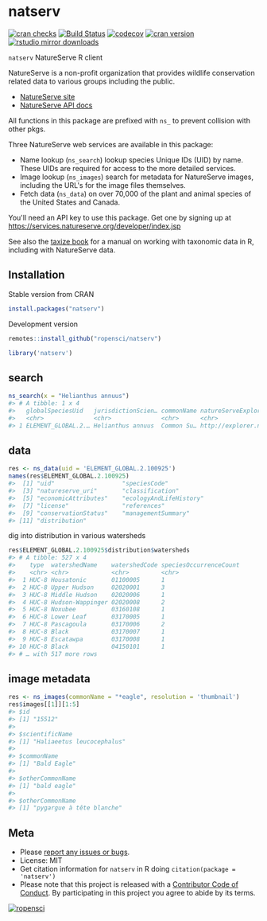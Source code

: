 natserv
=======



[![cran checks](https://cranchecks.info/badges/worst/natserv)](https://cranchecks.info/pkgs/natserv)
[![Build Status](https://travis-ci.org/ropensci/natserv.svg?branch=master)](https://travis-ci.org/ropensci/natserv)
[![codecov](https://codecov.io/gh/ropensci/natserv/branch/master/graph/badge.svg)](https://codecov.io/gh/ropensci/natserv)
[![cran version](http://www.r-pkg.org/badges/version/natserv)](https://cran.r-project.org/package=natserv)
[![rstudio mirror downloads](http://cranlogs.r-pkg.org/badges/natserv)](https://github.com/metacran/cranlogs.app)


`natserv` NatureServe R client

NatureServe is a non-profit organization that provides wildlife conservation related data to various groups including the public.

* [NatureServe site](https://services.natureserve.org)
* [NatureServe API docs](https://services.natureserve.org/BrowseServices/getSpeciesData/getSpeciesListREST.jsp)

All functions in this package are prefixed with `ns_` to prevent
collision with other pkgs.

Three NatureServe web services are available in this package:

* Name lookup (`ns_search`) lookup species Unique IDs (UID) by name. These UIDs are required for access to the more detailed services.
* Image lookup (`ns_images`) search for metadata for NatureServe images, including the URL's for the image files themselves.
* Fetch data (`ns_data`) on over 70,000 of the plant and animal species of the United States and Canada.

You'll need an API key to use this package. Get one by signing up at
<https://services.natureserve.org/developer/index.jsp>

See also the [taxize book](https://ropensci.github.io/taxize-book/) for 
a manual on working with taxonomic data in R, including with NatureServe data.

## Installation

Stable version from CRAN


```r
install.packages("natserv")
```

Development version


```r
remotes::install_github("ropensci/natserv")
```


```r
library('natserv')
```

## search


```r
ns_search(x = "Helianthus annuus")
#> # A tibble: 1 x 4
#>   globalSpeciesUid   jurisdictionScien… commonName natureServeExplorerURI  
#>   <chr>              <chr>              <chr>      <chr>                   
#> 1 ELEMENT_GLOBAL.2.… Helianthus annuus  Common Su… http://explorer.natures…
```

## data


```r
res <- ns_data(uid = 'ELEMENT_GLOBAL.2.100925')
names(res$ELEMENT_GLOBAL.2.100925)
#>  [1] "uid"                   "speciesCode"          
#>  [3] "natureserve_uri"       "classification"       
#>  [5] "economicAttributes"    "ecologyAndLifeHistory"
#>  [7] "license"               "references"           
#>  [9] "conservationStatus"    "managementSummary"    
#> [11] "distribution"
```

dig into distribution in various watersheds


```r
res$ELEMENT_GLOBAL.2.100925$distribution$watersheds
#> # A tibble: 527 x 4
#>    type  watershedName    watershedCode speciesOccurrenceCount
#>    <chr> <chr>            <chr>         <chr>                 
#>  1 HUC-8 Housatonic       01100005      1                     
#>  2 HUC-8 Upper Hudson     02020001      3                     
#>  3 HUC-8 Middle Hudson    02020006      1                     
#>  4 HUC-8 Hudson-Wappinger 02020008      2                     
#>  5 HUC-8 Noxubee          03160108      1                     
#>  6 HUC-8 Lower Leaf       03170005      1                     
#>  7 HUC-8 Pascagoula       03170006      2                     
#>  8 HUC-8 Black            03170007      1                     
#>  9 HUC-8 Escatawpa        03170008      1                     
#> 10 HUC-8 Black            04150101      1                     
#> # … with 517 more rows
```

## image metadata


```r
res <- ns_images(commonName = "*eagle", resolution = 'thumbnail')
res$images[[1]][1:5]
#> $id
#> [1] "15512"
#> 
#> $scientificName
#> [1] "Haliaeetus leucocephalus"
#> 
#> $commonName
#> [1] "Bald Eagle"
#> 
#> $otherCommonName
#> [1] "bald eagle"
#> 
#> $otherCommonName
#> [1] "pygargue à tête blanche"
```

## Meta

* Please [report any issues or bugs](https://github.com/ropensci/natserv/issues).
* License: MIT
* Get citation information for `natserv` in R doing `citation(package = 'natserv')`
* Please note that this project is released with a [Contributor Code of Conduct](CODE_OF_CONDUNCT.md). By participating in this project you agree to abide by its terms.

[![ropensci](https://ropensci.org/public_images/github_footer.png)](https://ropensci.org)
